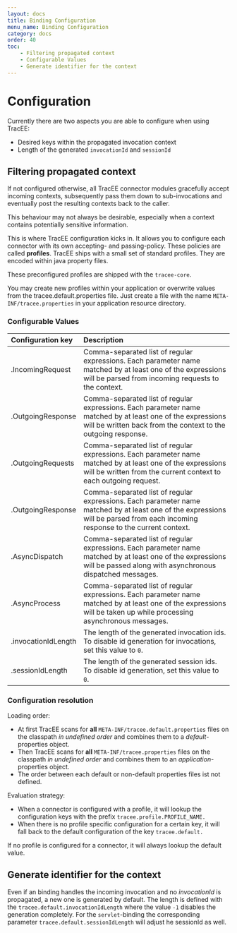 ```yaml
---
layout: docs
title: Binding Configuration
menu_name: Binding Configuration
category: docs
order: 40
toc:
    - Filtering propagated context
    - Configurable Values
    - Generate identifier for the context
---
```


# Configuration

Currently there are two aspects you are able to configure when using TracEE:

* Desired keys within the propagated invocation context
* Length of the generated `invocationId` and `sessionId`

## Filtering propagated context

If not configured otherwise, all TracEE connector modules gracefully accept incoming contexts,
subsequently pass them down to sub-invocations and eventually post the resulting contexts back to the caller.

This behaviour may not always be desirable, especially when a context contains potentially sensitive information.

This is where TracEE configuration kicks in. It allows you to configure each connector with its own accepting-
and passing-policy. These policies are called __profiles__. TracEE ships with a small set of standard profiles. They
are encoded within java property files.

These preconfigured profiles are shipped with the `tracee-core`.

You may create new profiles within your application or overwrite values from the tracee.default.properties file.
Just create a file with the name `META-INF/tracee.properties` in your application resource directory.

### Configurable Values

| Configuration key          | Description |
|:---------------------------|:------------|
| .IncomingRequest           | Comma-separated list of regular expressions. Each parameter name matched by at least one of the expressions will be parsed from incoming requests to the context. |
| .OutgoingResponse          | Comma-separated list of regular expressions. Each parameter name matched by at least one of the expressions will be written back from the context to the outgoing response. |
| .OutgoingRequests          | Comma-separated list of regular expressions. Each parameter name matched by at least one of the expressions will be written from the current context to each outgoing request. |
| .OutgoingResponse          | Comma-separated list of regular expressions. Each parameter name matched by at least one of the expressions will be parsed from each incoming response to the current context. |
| .AsyncDispatch             | Comma-separated list of regular expressions. Each parameter name matched by at least one of the expressions will be passed along with asynchronous dispatched messages. |
| .AsyncProcess              | Comma-separated list of regular expressions. Each parameter name matched by at least one of the expressions will be taken up while processing asynchronous messages. |
| .invocationIdLength        | The length of the generated invocation ids. To disable id generation for invocations, set this value to `0`. |
| .sessionIdLength           | The length of the generated session ids. To disable id generation, set this value to `0`. |


### Configuration resolution

Loading order:

* At first TracEE scans for __all__ `META-INF/tracee.default.properties` files on the classpath _in undefined order_ and combines them to a _default_-properties object.
* Then TracEE scans for __all__ `META-INF/tracee.properties` files on the classpath _in undefined order_ and combines them to an _application_-properties object.
* The order between each default or non-default properties files ist not defined.

Evaluation strategy:

* When a connector is configured with a profile, it will lookup the configuration keys with the prefix `tracee.profile.PROFILE_NAME.`
* When there is no profile specific configuration for a certain key, it will fall back to the default configuration of the key `tracee.default.`

If no profile is configured for a connector, it will always lookup the default value.

## Generate identifier for the context

Even if an binding handles the incoming invocation and no *invocationId* is propagated, a new one is generated by default. The length is defined with the `tracee.default.invocationIdLength` where the value `-1` disables the generation completely. For the `servlet`-binding the corresponding parameter `tracee.default.sessionIdLength` will adjust he sessionId as well.